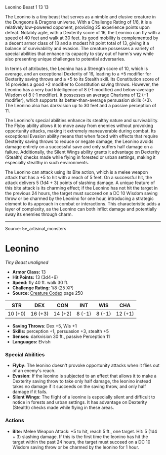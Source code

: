 <MonsterName/>Leonino</MonsterName>
<CreatureType/>Beast</CreatureType>
<CR/>1</CR>
<AC/>13</AC>
<HP/>13</HP>
<summary>The Leonino is a tiny beast that serves as a nimble and elusive creature in the Dungeons & Dragons universe. With a Challenge Rating of 1/8, it is a relatively low-powered opponent, providing 25 experience points upon defeat. Notably agile, with a Dexterity score of 16, the Leonino can fly with a speed of 40 feet and walk at 30 feet. Its good mobility is complemented by a decent armor class of 13 and a modest hit point total of 13, giving it a balance of survivability and evasion. The creature possesses a variety of special abilities that enhance its capacity to stay out of harm's way while also presenting unique challenges to potential adversaries. </summary>

<detail>

In terms of attributes, the Leonino has a Strength score of 10, which is average, and an exceptional Dexterity of 16, leading to a +5 modifier for Dexterity saving throws and a +5 to its Stealth skill. Its Constitution score of 14 provides a good +2 modifier to Constitution saving throws. However, the Leonino has a very bad Intelligence of 8 (-1 modifier) and below-average Wisdom of 8 (-1 modifier). It possesses an average Charisma of 12 (+1 modifier), which supports its better-than-average persuasion skills (+3). The Leonino also has darkvision up to 30 feet and a passive perception of 11.

The Leonino's special abilities enhance its stealthy nature and survivability. The Flyby ability allows it to move away from enemies without provoking opportunity attacks, making it extremely maneuverable during combat. Its exceptional Evasion ability means that when faced with effects that require Dexterity saving throws to reduce or negate damage, the Leonino avoids damage entirely on a successful save and only suffers half damage on a failure. Additionally, the Silent Wings ability grants it advantage on Dexterity (Stealth) checks made while flying in forested or urban settings, making it especially stealthy in such environments.

The Leonino can attack using its Bite action, which is a melee weapon attack that has a +5 to hit with a reach of 5 feet. On a successful hit, the attack delivers 5 (1d4 + 3) points of slashing damage. A unique feature of this bite attack is its charming effect; if the Leonino has not hit the target in the previous 24 hours, the target must succeed on a DC 10 Wisdom saving throw or be charmed by the Leonino for one hour, introducing a strategic element to its approach in combat or interactions. This characteristic adds a layer of complexity, as the Leonino can both inflict damage and potentially sway its enemies through charm.</detail>



---

Source: 5e_artisinal_monsters

# Leonino

*Tiny* *Beast* *unaligned*

- **Armor Class:** 13
- **Hit Points:** 13 (3d4+6)
- **Speed:** fly 40 ft. walk 30 ft.
- **Challenge Rating:** 1/8 (25 XP)
- **Source:** [Creature Codex](https://koboldpress.com/kpstore/product/creature-codex-for-5th-edition-dnd) page 250

| STR | DEX | CON | INT | WIS | CHA |
| --- | --- | --- | --- | --- | --- |
| 10 (+0) | 16 (+3) | 14 (+2) | 8 (-1) | 8 (-1) | 12 (+1) |

- **Saving Throws**: Dex +5, Wis +1
- **Skills:** perception +1, persuasion +3, stealth +5
- **Senses:** darkvision 30 ft., passive Perception 11
- **Languages:** Elvish

### Special Abilities

- **Flyby:** The leonino doesn't provoke opportunity attacks when it flies out of an enemy's reach.
- **Evasion:** If the leonino is subjected to an effect that allows it to make a Dexterity saving throw to take only half damage, the leonino instead takes no damage if it succeeds on the saving throw, and only half damage if it fails.
- **Silent Wings:** The flight of a leonine is especially silent and difficult to notice in forests and urban settings. It has advantage on Dexterity (Stealth) checks made while flying in these areas.

### Actions

- **Bite:** Melee Weapon Attack: +5 to hit, reach 5 ft., one target. Hit: 5 (1d4 + 3) slashing damage. If this is the first time the leonino has hit the target within the past 24 hours, the target must succeed on a DC 10 Wisdom saving throw or be charmed by the leonino for 1 hour.




